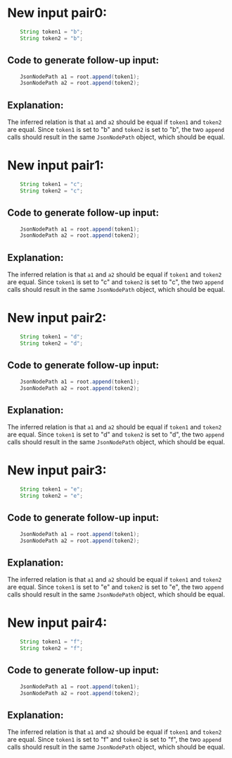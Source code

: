 # New input pair0:
```java
    String token1 = "b";
    String token2 = "b";
```
## Code to generate follow-up input:
```java
    JsonNodePath a1 = root.append(token1);
    JsonNodePath a2 = root.append(token2);
```
## Explanation:
The inferred relation is that `a1` and `a2` should be equal if `token1` and `token2` are equal. Since `token1` is set to "b" and `token2` is set to "b", the two `append` calls should result in the same `JsonNodePath` object, which should be equal.

# New input pair1:
```java
    String token1 = "c";
    String token2 = "c";
```
## Code to generate follow-up input:
```java
    JsonNodePath a1 = root.append(token1);
    JsonNodePath a2 = root.append(token2);
```
## Explanation:
The inferred relation is that `a1` and `a2` should be equal if `token1` and `token2` are equal. Since `token1` is set to "c" and `token2` is set to "c", the two `append` calls should result in the same `JsonNodePath` object, which should be equal.

# New input pair2:
```java
    String token1 = "d";
    String token2 = "d";
```
## Code to generate follow-up input:
```java
    JsonNodePath a1 = root.append(token1);
    JsonNodePath a2 = root.append(token2);
```
## Explanation:
The inferred relation is that `a1` and `a2` should be equal if `token1` and `token2` are equal. Since `token1` is set to "d" and `token2` is set to "d", the two `append` calls should result in the same `JsonNodePath` object, which should be equal.

# New input pair3:
```java
    String token1 = "e";
    String token2 = "e";
```
## Code to generate follow-up input:
```java
    JsonNodePath a1 = root.append(token1);
    JsonNodePath a2 = root.append(token2);
```
## Explanation:
The inferred relation is that `a1` and `a2` should be equal if `token1` and `token2` are equal. Since `token1` is set to "e" and `token2` is set to "e", the two `append` calls should result in the same `JsonNodePath` object, which should be equal.

# New input pair4:
```java
    String token1 = "f";
    String token2 = "f";
```
## Code to generate follow-up input:
```java
    JsonNodePath a1 = root.append(token1);
    JsonNodePath a2 = root.append(token2);
```
## Explanation:
The inferred relation is that `a1` and `a2` should be equal if `token1` and `token2` are equal. Since `token1` is set to "f" and `token2` is set to "f", the two `append` calls should result in the same `JsonNodePath` object, which should be equal.
